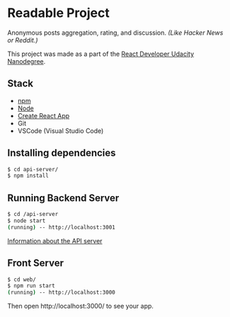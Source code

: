 # Readable Project
Anonymous posts aggregation, rating, and discussion. *(Like Hacker News or Reddit.)*

This project was made as a part of the [React Developer Udacity Nanodegree](https://www.udacity.com/course/react-nanodegree--nd019).

## Stack
- [npm](https://www.npmjs.com/)
- [Node](https://nodejs.org/en/)
- [Create React App](https://github.com/facebookincubator/create-react-app)
- Git
- VSCode (Visual Studio Code)

## Installing dependencies
```bash
$ cd api-server/
$ npm install
```

## Running Backend Server
```bash
$ cd /api-server
$ node start
(running) -- http://localhost:3001
```
[Information about the API server](https://github.com/griffinsockwell/reactnd-project-readable/blob/d210e138ca9578f5460805eb4880e4fb3812c2f6/api-server/README.md)

## Front Server
```bash
$ cd web/
$ npm run start
(running) -- http://localhost:3000
```
Then open http://localhost:3000/ to see your app.
